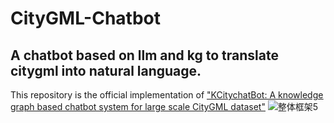 # CityGML-Chatbot
A chatbot based on llm and kg to translate citygml into natural language.
---
This repository is the official implementation of [<u>"KCitychatBot: A knowledge graph based chatbot system for large scale CityGML dataset"</u>](https://github.com/RingBDStack/DG-Mamba#)
![整体框架5](https://github.com/user-attachments/assets/4826558b-9c48-406c-9790-c542ce991b03)


